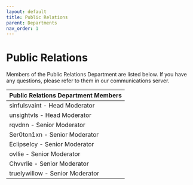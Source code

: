 ```yaml
---
layout: default
title: Public Relations
parent: Departments
nav_order: 1
---
```


# Public Relations
Members of the Public Relations Department are listed below. If you have any questions, please refer to them in our communications server. 

| Public Relations Department Members      | 
|:-------------|
| sinfuIsvaint - Head Moderator           | 
| unsightvls - Head Moderator | 
| rqvdnn - Senior Moderator         |
| Ser0ton1xn - Senior Moderator           |
| EclipseIcy - Senior Moderator |
| ovllie - Senior Moderator |
| Chvvrlie - Senior Moderator |
| truelywillow - Senior Moderator |
